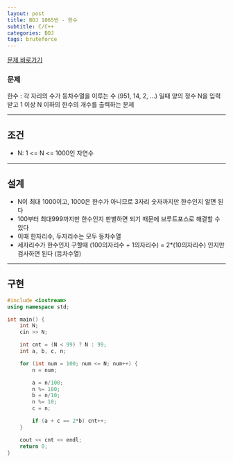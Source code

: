 ```yaml
---
layout: post
title: BOJ 1065번 - 한수
subtitle: C/C++
categories: BOJ
tags: bruteforce
---
```


[문제 바로가기](https://www.acmicpc.net/problem/1065)

### **문제**

한수 : 각 자리의 수가 등차수열을 이루는 수 (951, 14, 2, ...) 일때 양의 정수 N을 입력받고 1 이상 N 이하의 한수의 개수를 출력하는 문제

---

## **조건**

- N: 1 <= N <= 1000인 자연수

---

## **설계**

- N이 최대 1000이고, 1000은 한수가 아니므로 3자리 숫자까지만 한수인지 알면 된다
- 100부터 최대999까지만 한수인지 판별하면 되기 때문에 브루트포스로 해결할 수 있다
- 이때 한자리수, 두자리수는 모두 등차수열
- 세자리수가 한수인지 구할때 (100의자리수 + 1의자리수) = 2*(10의자리수) 인지만 검사하면 된다 (등차수열)

---

## **구현**

```cpp
#include <iostream>
using namespace std;

int main() {
    int N;
    cin >> N;

    int cnt = (N < 99) ? N : 99;
    int a, b, c, n;

    for (int num = 100; num <= N; num++) {
        n = num;

        a = n/100;
        n %= 100;
        b = n/10;
        n %= 10;
        c = n;

        if (a + c == 2*b) cnt++;
    }

    cout << cnt << endl;
    return 0;
}

```
